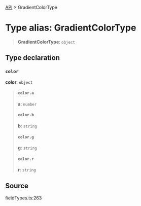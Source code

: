 [API](../index.md) > GradientColorType

# Type alias: GradientColorType

> **GradientColorType**: `object`

## Type declaration

### `color`

**color**: `object`

> #### `color.a`
>
> **a**: `number`
>
> #### `color.b`
>
> **b**: `string`
>
> #### `color.g`
>
> **g**: `string`
>
> #### `color.r`
>
> **r**: `string`
>
>

## Source

fieldTypes.ts:263
